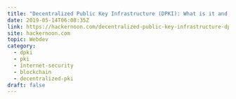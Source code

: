 ```yaml
---
title: "Decentralized Public Key Infrastructure (DPKI): What is it and why does it matter?"
date: 2019-05-14T06:08:35Z
link: https://hackernoon.com/decentralized-public-key-infrastructure-dpki-what-is-it-and-why-does-it-matter-babee9d88579?source=rss----3a8144eabfe3---4&utm_medium=RSS&utm_source=hune
site: hackernoon.com
topic: Webdev
category:
  - dpki
  - pki
  - internet-security
  - blockchain
  - decentralized-pki
draft: false
---
```

